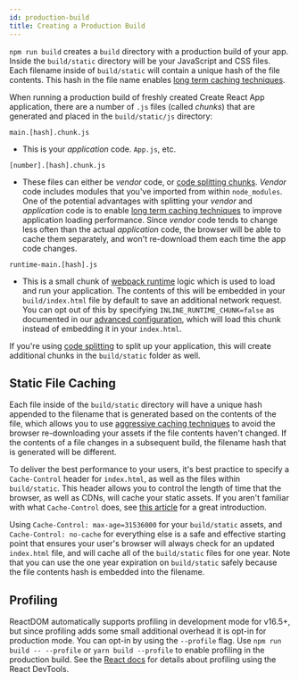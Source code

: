 ```yaml
---
id: production-build
title: Creating a Production Build
---
```


`npm run build` creates a `build` directory with a production build of your app. Inside the `build/static` directory will be your JavaScript and CSS files. Each filename inside of `build/static` will contain a unique hash of the file contents. This hash in the file name enables [long term caching techniques](#static-file-caching).

When running a production build of freshly created Create React App application, there are a number of `.js` files (called _chunks_) that are generated and placed in the `build/static/js` directory:

`main.[hash].chunk.js`

- This is your _application_ code. `App.js`, etc.

`[number].[hash].chunk.js`

- These files can either be _vendor_ code, or [code splitting chunks](code-splitting.md). _Vendor_ code includes modules that you've imported from within `node_modules`. One of the potential advantages with splitting your _vendor_ and _application_ code is to enable [long term caching techniques](#static-file-caching) to improve application loading performance. Since _vendor_ code tends to change less often than the actual _application_ code, the browser will be able to cache them separately, and won't re-download them each time the app code changes.

`runtime-main.[hash].js`

- This is a small chunk of [webpack runtime](https://webpack.js.org/configuration/optimization/#optimization-runtimechunk) logic which is used to load and run your application. The contents of this will be embedded in your `build/index.html` file by default to save an additional network request. You can opt out of this by specifying `INLINE_RUNTIME_CHUNK=false` as documented in our [advanced configuration](advanced-configuration.md), which will load this chunk instead of embedding it in your `index.html`.

If you're using [code splitting](code-splitting.md) to split up your application, this will create additional chunks in the `build/static` folder as well.

## Static File Caching

Each file inside of the `build/static` directory will have a unique hash appended to the filename that is generated based on the contents of the file, which allows you to use [aggressive caching techniques](https://developers.google.com/web/fundamentals/performance/optimizing-content-efficiency/http-caching#invalidating_and_updating_cached_responses) to avoid the browser re-downloading your assets if the file contents haven't changed. If the contents of a file changes in a subsequent build, the filename hash that is generated will be different.

To deliver the best performance to your users, it's best practice to specify a `Cache-Control` header for `index.html`, as well as the files within `build/static`. This header allows you to control the length of time that the browser, as well as CDNs, will cache your static assets. If you aren't familiar with what `Cache-Control` does, see [this article](https://jakearchibald.com/2016/caching-best-practices/) for a great introduction.

Using `Cache-Control: max-age=31536000` for your `build/static` assets, and `Cache-Control: no-cache` for everything else is a safe and effective starting point that ensures your user's browser will always check for an updated `index.html` file, and will cache all of the `build/static` files for one year. Note that you can use the one year expiration on `build/static` safely because the file contents hash is embedded into the filename.

## Profiling

ReactDOM automatically supports profiling in development mode for v16.5+, but since profiling adds some small
additional overhead it is opt-in for production mode. You can opt-in by using the `--profile` flag. Use `npm run build -- --profile` or `yarn build --profile` to enable profiling in the production build. See the [React docs](https://reactjs.org/docs/optimizing-performance.html#profiling-components-with-the-devtools-profiler) for details about profiling
using the React DevTools.
